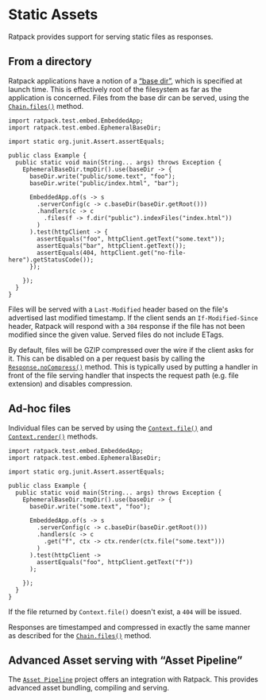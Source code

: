 # Static Assets

Ratpack provides support for serving static files as responses.

## From a directory 

Ratpack applications have a notion of a [“base dir”](launching.html#base_dir), which is specified at launch time.
This is effectively root of the filesystem as far as the application is concerned.
Files from the base dir can be served, using the [`Chain.files()`](api/ratpack/handling/Chain.html#files-ratpack.func.Action-) method.

```language-java
import ratpack.test.embed.EmbeddedApp;
import ratpack.test.embed.EphemeralBaseDir;

import static org.junit.Assert.assertEquals;

public class Example {
  public static void main(String... args) throws Exception {
    EphemeralBaseDir.tmpDir().use(baseDir -> {
      baseDir.write("public/some.text", "foo");
      baseDir.write("public/index.html", "bar");

      EmbeddedApp.of(s -> s
        .serverConfig(c -> c.baseDir(baseDir.getRoot()))
        .handlers(c -> c
          .files(f -> f.dir("public").indexFiles("index.html"))
        )
      ).test(httpClient -> {
        assertEquals("foo", httpClient.getText("some.text"));
        assertEquals("bar", httpClient.getText());
        assertEquals(404, httpClient.get("no-file-here").getStatusCode());
      });

    });
  }
}
```

Files will be served with a `Last-Modified` header based on the file's advertised last modified timestamp.
If the client sends an `If-Modified-Since` header, Ratpack will respond with a `304` response if the file has not been modified since the given value.
Served files do not include ETags.

By default, files will be GZIP compressed over the wire if the client asks for it.
This can be disabled on a per request basis by calling the [`Response.noCompress()`](api/ratpack/http/Response.html#noCompress--) method.
This is typically used by putting a handler in front of the file serving handler that inspects the request path (e.g. file extension) and disables compression.

## Ad-hoc files

Individual files can be served by using the [`Context.file()`](api/ratpack/handling/Context.html#file-java.lang.String-) and [`Context.render()`](api/ratpack/handling/Context.html#render-java.lang.Object-) methods.

```language-java
import ratpack.test.embed.EmbeddedApp;
import ratpack.test.embed.EphemeralBaseDir;

import static org.junit.Assert.assertEquals;

public class Example {
  public static void main(String... args) throws Exception {
    EphemeralBaseDir.tmpDir().use(baseDir -> {
      baseDir.write("some.text", "foo");

      EmbeddedApp.of(s -> s
        .serverConfig(c -> c.baseDir(baseDir.getRoot()))
        .handlers(c -> c
          .get("f", ctx -> ctx.render(ctx.file("some.text")))
        )
      ).test(httpClient ->
        assertEquals("foo", httpClient.getText("f"))
      );

    });
  }
}
```

If the file returned by `Context.file()` doesn't exist, a `404` will be issued.

Responses are timestamped and compressed in exactly the same manner as described for the [`Chain.files()`](api/ratpack/handling/Chain.html#files-ratpack.func.Action-) method. 

## Advanced Asset serving with “Asset Pipeline”

The [`Asset Pipeline`](https://github.com/bertramdev/asset-pipeline/tree/master/ratpack-asset-pipeline) project offers an integration with Ratpack.
This provides advanced asset bundling, compiling and serving.
